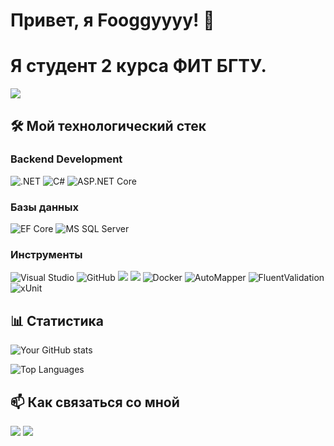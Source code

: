 # Привет, я Fooggyyyy! 👋
# Я студент 2 курса ФИТ БГТУ.
![](https://komarev.com/ghpvc/?username=Fooggyyyy&style=flat-square&color=blueviolet)

## 🛠️ Мой технологический стек

### Backend Development
<p>
  <img src="https://img.shields.io/badge/.NET-512BD4?style=for-the-badge&logo=dotnet&logoColor=white" alt=".NET" />
  <img src="https://img.shields.io/badge/C%23-239120?style=for-the-badge&logo=c-sharp&logoColor=white" alt="C#" />
  <img src="https://img.shields.io/badge/ASP.NET%20Core-512BD4?style=for-the-badge&logo=.net&logoColor=white" alt="ASP.NET Core" />
</p>

### Базы данных
<p>
  <img src="https://img.shields.io/badge/Entity%20Framework%20Core-512BD4?style=for-the-badge&logo=.net&logoColor=white" alt="EF Core" />
  <img src="https://img.shields.io/badge/Microsoft%20SQL%20Server-CC2927?style=for-the-badge&logo=microsoft-sql-server&logoColor=white" alt="MS SQL Server" />
</p>

### Инструменты
<p>
  <img src="https://img.shields.io/badge/Visual%20Studio-5C2D91?style=for-the-badge&logo=visual-studio&logoColor=white" alt="Visual Studio" />
  <img src="https://img.shields.io/badge/GitHub-181717?style=for-the-badge&logo=github&logoColor=white" alt="GitHub" />
  <img src="https://img.shields.io/badge/Postman-FF6C37?style=for-the-badge&logo=postman&logoColor=white" />
  <img src="https://img.shields.io/badge/Swagger-85EA2D?style=for-the-badge&logo=swagger&logoColor=black" />
  <img src="https://img.shields.io/badge/Docker-2496ED?style=for-the-badge&logo=docker&logoColor=white" alt="Docker" />
  <img src="https://img.shields.io/badge/AutoMapper-1C4E80?style=for-the-badge&logo=dot-net&logoColor=white" alt="AutoMapper" />
  <img src="https://img.shields.io/badge/Fluent_Validation-2C7AC3?style=for-the-badge&logo=dot-net&logoColor=white" alt="FluentValidation" />
  <img src="https://img.shields.io/badge/xUnit-6D6D6D?style=for-the-badge&logo=xunit&logoColor=white" alt="xUnit" />
</p>

## 📊 Статистика

![Your GitHub stats](https://github-readme-stats.vercel.app/api?username=Fooggyyyy&show_icons=true&theme=radical)

![Top Languages](https://github-readme-stats.vercel.app/api/top-langs/?username=Fooggyyyy&layout=compact&theme=radical)

## 📫 Как связаться со мной

[<img src="https://img.shields.io/badge/Telegram-2CA5E0?style=for-the-badge&logo=telegram&logoColor=white" />](https://t.me/@fggerkkk)
[<img src="https://img.shields.io/badge/Gmail-D14836?style=for-the-badge&logo=gmail&logoColor=white" />](mailto:iriwisiri@gmail.com)
